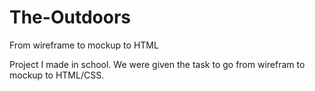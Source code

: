 # The-Outdoors
From wireframe to mockup to HTML

Project I made in school. We were given the task to go from wirefram to mockup to HTML/CSS. 

